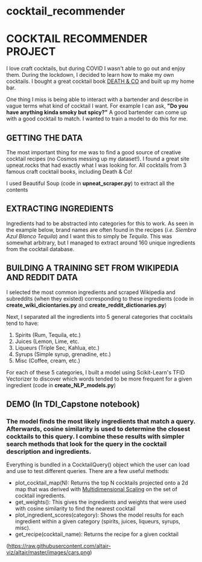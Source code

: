 # cocktail_recommender

# COCKTAIL RECOMMENDER PROJECT

I love craft cocktails, but during COVID I wasn't able to go out and enjoy them. During the lockdown, I decided to learn how to make my own cocktails. I bought a great cocktail book [DEATH & CO](https://www.amazon.com/Death-Co-Modern-Classic-Cocktails/dp/1607745259) and built up my home bar. 

One thing I miss is being able to interact with a bartender and describe in vague terms what kind of cocktail I want. For example I can ask, **"Do you have anything kinda smoky but spicy?"** A good bartender can come up with a good cocktail to match. I wanted to train a model to do this for me. 



## GETTING THE DATA
The most important thing for me was to find a good source of creative cocktail recipes (no Cosmos messing up my dataset!). 
I found a great site upneat.rocks that had exactly what I was looking for. All cocktails from 3 famous craft cocktail books, including Death & Co! 

I used Beautiful Soup (code in <b>upneat_scraper.py</b>) to extract all the contents


## EXTRACTING INGREDIENTS
Ingredients had to be abstracted into categories for this to work. As seen in the example below, brand names are often found in the recipes (<em>i.e. Siembra Azul Blanco Tequila</em>) and I want this to simply be <em>Tequila</em>. This was somewhat arbitrary, but I managed to extract around 160 unique ingredients from the cocktail database. 


## BUILDING A TRAINING SET FROM WIKIPEDIA AND REDDIT DATA

I selected the most common ingredients and scraped Wikipedia and subreddits (when they existed) corresponding to these ingredients (code in <b>create_wiki_diciontaries.py</b> and <b>create_reddit_dictionaries.py</b>) 

Next, I separated all the ingredients into 5 general categories that cocktails tend to have:
1. Spirits (Rum, Tequila, etc.)
2. Juices (Lemon, Lime, etc.
3. Liqueurs (Triple Sec, Kahlua, etc.)
4. Syrups (Simple syrup, grenadine, etc.)
5. Misc (Coffee, cream, etc.)

For each of these 5 categories, I built a model using Scikit-Learn's TFID Vectorizer to discover which words tended to be more frequent for a given ingredient (code in **create_NLP_models.py**)


## DEMO (In TDI_Capstone notebook)


### The model finds the most likely ingredients that match a query. Afterwards, cosine similarity is used to determine the closest cocktails to this query. I combine these results with simpler search methods that look for the query in the cocktail description and ingredients. 


Everything is bundled in a CocktailQuery() object which the user can load and use to test different queries. There are a few useful methods:
- plot_cocktail_map(N): Returns the top N cocktails projected onto a 2d map that was derived with [Multidimensional Scaling](https://en.wikipedia.org/wiki/Multidimensional_scaling) on the set of cocktail ingredients. 
- get_weights(): This gives the ingredients and weights that were used with cosine similarity to find the nearest cocktail
- plot_ingredient_scores(category): Shows the model results for each ingredient within a given category (spirits, juices, liqueurs, syrups, misc). 
- get_recipe(cocktail_name): Returns the recipe for a given cocktail



(https://raw.githubusercontent.com/altair-viz/altair/master/images/cars.png)
